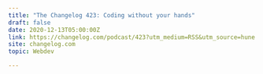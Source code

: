 ```yaml
---
title: "The Changelog 423: Coding without your hands"
draft: false
date: 2020-12-13T05:00:00Z
link: https://changelog.com/podcast/423?utm_medium=RSS&utm_source=hune
site: changelog.com
topic: Webdev  

---
```

